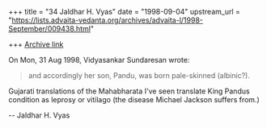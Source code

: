 +++
title = "34 Jaldhar H. Vyas"
date = "1998-09-04"
upstream_url = "https://lists.advaita-vedanta.org/archives/advaita-l/1998-September/009438.html"

+++
[Archive link](https://lists.advaita-vedanta.org/archives/advaita-l/1998-September/009438.html)

On Mon, 31 Aug 1998, Vidyasankar Sundaresan wrote:

> and accordingly her son, Pandu, was born pale-skinned (albinic?).

Gujarati translations of the Mahabharata I've seen translate King Pandus
condition as leprosy or vitilago (the disease Michael Jackson suffers
from.)

--
Jaldhar H. Vyas <jaldhar at braincells.com>


